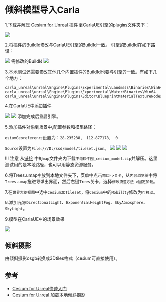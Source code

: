 # 倾斜模型导入Carla

1.下载并解压 [Cesium for Unreal 插件](https://github.com/CesiumGS/cesium-unreal/releases/download/v1.18.0-ue4/CesiumForUnreal-426-v1.18.0-ue4.zip) 到CarlaUE引擎的plugins文件夹下：

![](img/cesium/plugins.png)

2.将插件的BuildId修改与CarlaUE引擎的BuildId一致。
引擎的BuildId在如下路径：

![](img/cesium/build_id_path.png)
需修改的BuildId
![](img/cesium/require_modified_build_id.png)

3.本地测试还需要修改其他几个内置插件的BuildId也要与引擎的一致。有如下几个地方：

```shell
carla_unreal\unreal\Engine\Plugins\Experimental\Landmass\Binaries\Win64
carla_unreal\unreal\Engine\Plugins\Experimental\Water\Binaries\Win64
carla_unreal\unreal\Engine\Plugins\Editor\BlueprintMaterialTextureNodes\Binaries\Win64
```

4.在CarlaUE中添加插件

![](img/cesium/plugins_menu.png)
![](img/cesium/add_plugin.png)
添加完成后重启引擎。

5.添加插件对象到场景中,配置参数和模型路径：

`esiumGeoreference`设置为：`28.235238,  112.877178,  0`

`Source`设置为`File:///D:/ssd/model/tileset.json`。
![](img/cesium/add_plugin_object.png)
![](img/cesium/config_parameter.png)
![](img/cesium/config_model_path.png)

!!! 注意
    从[链接](https://pan.baidu.com/s/1n2fJvWff4pbtMe97GOqtvQ?pwd=hutb) 中的`map`文件夹内下载`中电软件园_cesium_model.zip`并解压。这里测试用的是本地路径，也可以用静态资源服务。

6.将Trees.umap中放到本地文件夹下，菜单中点击`窗口->关卡`，从`内容浏览器`中将`Trees.umap`拖进导弹出界面，然后右键`Trees`关卡，选择`修改流送方法->固定加载`。

7.在`世界大纲视图`中选中`Cesium3DTileset`，将`Cesium`中的`Mobility`修改为`可移动`。

8.添加光源`DirectionalLight`、`ExponentialHeightFog`、`SkyAtmosphere`、`SkyLight`。

9.模型在CarlaUE中的场景效果

![](img/cesium/scene_effect.png)


## 倾斜摄影
由倾斜摄影osgb转换成3Dtiles格式（cesium可直接使用）。

## 参考
- [Cesium for Unreal快速入门](https://zhuanlan.zhihu.com/p/365834299)
- [Cesium for Unreal 加载本地倾斜摄影](https://blog.csdn.net/ChaoChao66666/article/details/131569339)